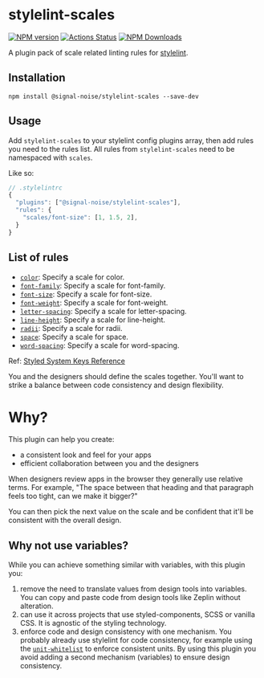 # stylelint-scales

[![NPM version](https://img.shields.io/npm/v/@signal-noise/stylelint-scales.svg)](https://www.npmjs.com/package/@signal-noise/stylelint-scales) [![Actions Status](https://github.com/signal-noise/stylelint-scales/workflows/node-ci/badge.svg)](https://github.com/signal-noise/stylelint-scales/actions) [![NPM Downloads](https://img.shields.io/npm/dm/@signal-noise/stylelint-scales.svg)](https://npmcharts.com/compare/@signal-noise/stylelint-scales?minimal=true)

A plugin pack of scale related linting rules for [stylelint](https://stylelint.io).

## Installation

```
npm install @signal-noise/stylelint-scales --save-dev
```

## Usage

Add `stylelint-scales` to your stylelint config plugins array, then add rules you need to the rules list. All rules from `stylelint-scales` need to be namespaced with `scales`.

Like so:

```js
// .stylelintrc
{
  "plugins": ["@signal-noise/stylelint-scales"],
  "rules": {
    "scales/font-size": [1, 1.5, 2],
  }
}
```

## List of rules

- [`color`](./lib/rules/color/README.md): Specify a scale for color.
- [`font-family`](./lib/rules/font-family/README.md): Specify a scale for font-family.
- [`font-size`](./lib/rules/font-size/README.md): Specify a scale for font-size.
- [`font-weight`](./lib/rules/font-weight/README.md): Specify a scale for font-weight.
- [`letter-spacing`](./lib/rules/letter-spacing/README.md): Specify a scale for letter-spacing.
- [`line-height`](./lib/rules/line-height/README.md): Specify a scale for line-height.
- [`radii`](./lib/rules/radii/README.md): Specify a scale for radii.
- [`space`](./lib/rules/space/README.md): Specify a scale for space.
- [`word-spacing`](./lib/rules/word-spacing/README.md): Specify a scale for word-spacing.

Ref: [Styled System Keys Reference](https://styled-system.com/theme-specification#key-reference)

You and the designers should define the scales together. You'll want to strike a balance between code consistency and design flexibility.

# Why?

This plugin can help you create:

- a consistent look and feel for your apps
- efficient collaboration between you and the designers

When designers review apps in the browser they generally use relative terms. For example, "The space between that heading and that paragraph feels too tight, can we make it bigger?"

You can then pick the next value on the scale and be confident that it'll be consistent with the overall design.

## Why not use variables?

While you can achieve something similar with variables, with this plugin you:

1. remove the need to translate values from design tools into variables. You can copy and paste code from design tools like Zeplin without alteration.
2. can use it across projects that use styled-components, SCSS or vanilla CSS. It is agnostic of the styling technology.
3. enforce code and design consistency with one mechanism. You probably already use stylelint for code consistency, for example using the [`unit-whitelist`](https://stylelint.io/user-guide/rules/unit-whitelist) to enforce consistent units. By using this plugin you avoid adding a second mechanism (variables) to ensure design consistency.
